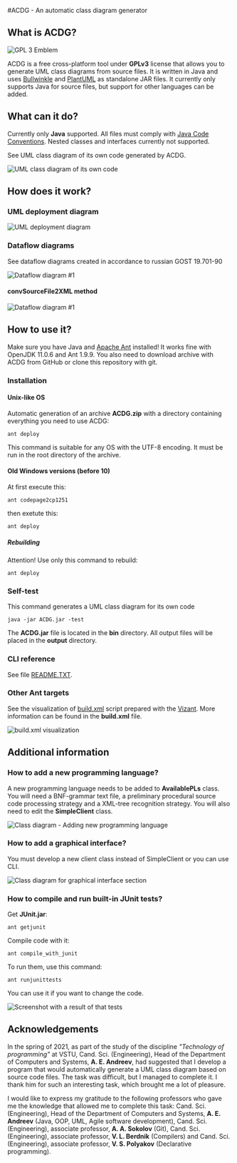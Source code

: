 #ACDG - An automatic class diagram generator

## What is ACDG?

![GPL 3 Emblem](./descr/gplv3.png)

ACDG is a free cross-platform tool under **GPLv3** license that allows you to generate UML class diagrams from source files. It is written in Java and uses [Bullwinkle](https://github.com/sylvainhalle/Bullwinkle) and [PlantUML](https://plantuml.com) as standalone JAR files. It currently only supports Java for source files, but support for other languages can be added. 

## What can it do?

Currently only **Java** supported. All files must comply with [Java Code Conventions](https://www.oracle.com/technetwork/java/codeconventions-150003.pdf). Nested classes and interfaces currently not supported.

See UML class diagram of its own code generated by ACDG. 

![UML class diagram of its own code](descr/ClassDiagramOfItsOwnCode.png)

## How does it work?

### UML deployment diagram

![UML deployment diagram](./descr/deployment_eng.png)

### Dataflow diagrams

See dataflow diagrams created in accordance to russian GOST 19.701-90

![Dataflow diagram #1](./descr/general_dataflow2.png)

#### convSourceFile2XML method

![Dataflow diagram #1](./descr/dataflow2.png)

## How to use it?
Make sure you have Java and [Apache Ant](https://ant.apache.org/) installed! It works fine with OpenJDK 11.0.6 and Ant 1.9.9. You also need to download archive with ACDG from GitHub or clone this repository with git.

### Installation

#### Unix-like OS

Automatic generation of an archive **ACDG.zip** with a directory containing everything you need to use ACDG:

	ant deploy

This command is suitable for any OS with the UTF-8 encoding. It must be run in the root directory of the archive.

#### Old Windows versions (before 10)

At first execute this:

	ant codepage2cp1251

then exetute this:

	ant deploy
	
##### Rebuilding
	
Attention! Use only this command to rebuild:

	ant deploy

### Self-test

This command generates a UML class diagram for its own code

	java -jar ACDG.jar -test

The **ACDG.jar** file is located in the **bin** directory. All output files will be placed in the **output** directory.

### CLI reference

See file [README.TXT](./data/README.TXT).

### Other Ant targets

See the visualization of [build.xml](build.xml) script prepared with the [Vizant](http://vizant.sourceforge.net/). More information can be found in the **build.xml** file.

![build.xml visualization](./descr/build.png)


## Additional information

### How to add a new programming language?

A new programming language needs to be added to **AvailablePLs** class. You will need a BNF-grammar text file, a preliminary procedural source code processing strategy and a XML-tree recognition strategy. You will also need to edit the **SimpleClient** class. 

![Class diagram - Adding new programming language](./descr/Strategy.png)

### How to add a graphical interface?

You must develop a new client class instead of SimpleClient or you can use CLI.

![Class diagram for graphical interface section](./descr/Messages.png)

### How to compile and run built-in JUnit tests?

Get **JUnit.jar**:

	ant getjunit

Compile code with it:

	ant compile_with_junit

To run them, use this command:

	ant runjunittests
	
You can use it if you want to change the code. 

![Screenshot with a result of that tests](./descr/tests.png)

## Acknowledgements

In the spring of 2021, as part of the study of the discipline *"Technology of programming"* at VSTU, Cand.  Sci.  (Engineering), Head  of  the  Department  of  Computers  and  Systems, **A. E. Andreev**, had  suggested that I develop a program that would automatically generate a UML class diagram based on source code files. The task was difficult, but I managed to complete it. I thank him for such an interesting task, which brought me a lot of pleasure.

I would like to express my gratitude to the following professors who gave me the knowledge that allowed me to complete this task: Cand.  Sci.  (Engineering), Head  of  the  Department  of  Computers  and  Systems,  **A. E. Andreev** (Java, OOP, UML, Agile software development), Cand. Sci. (Engineering), associate professor, **A. A. Sokolov** (Git), Cand. Sci. (Engineering), associate professor, **V. L. Berdnik** (Compilers) and Cand. Sci. (Engineering), associate professor, **V. S. Polyakov** (Declarative programming).
